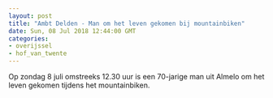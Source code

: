 ```yaml
---
layout: post
title: "Ambt Delden - Man om het leven gekomen bij mountainbiken"
date: Sun, 08 Jul 2018 12:44:00 GMT
categories: 
- overijssel 
- hof_van_twente 
---
```


Op zondag 8 juli omstreeks 12.30 uur is een 70-jarige man uit Almelo om het leven gekomen tijdens het mountainbiken.
